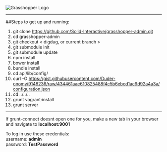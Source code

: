 ![Grasshopper Logo](http://a-z-animals.com/media/animals/images/470x370/grasshopper8.jpg)

___

##Steps to get up and running:

1. git clone https://github.com/Solid-Interactive/grasshopper-admin.git
2. cd grasshopper-admin
3. git checkout < digdug, or current branch >
4. git submodule init
5. git submodule update
6. npm install
7. bower install
8. bundle install
9. cd api/lib/config/
10. curl -O https://gist.githubusercontent.com/Duder-onomy/9148236/raw/434461aae610825488f4c5b6ebcd1ac9d92a4a3a/configuration.json
11. cd ../../..
12. grunt vagrant:install
13. grunt server

___

If grunt-connect doesnt open one for you, make a new tab in your browser and navigate to **localhost:9001**

To log in use these credentials:  
    username: **admin**  
    password: **TestPassword**    
